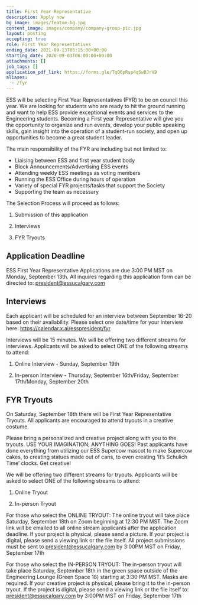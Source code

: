 ```yaml
---
title: First Year Representative
description: Apply now
bg_image: images/featue-bg.jpg
content_image: images/company/company-group-pic.jpg
layout: posting
accepting: true
role: First Year Representatives
ending_date: 2021-09-13T06:15:00+00:00
starting_date: 2020-09-03T06:00:00+00:00
attachments: []
job_tags: []
application_pdf_link: https://forms.gle/TqQ6pRsp4qSwBJrV9
aliases:
  - /fyr
---
```

ESS will be selecting First Year Representatives (FYR) to be on council this year. We are looking for students who are ready to hit the ground running and want to help ESS provide exceptional events and services to the Engineering students. Becoming a First year Representative will give you the opportunity to organize and run events, develop your public speaking skills, gain insight into the operation of a student-run society, and open up opportunities to become a great student leader.

The main responsibility of the FYR are including but not limited to:

* Liaising between ESS and first year student body
* Block Announcements/Advertising ESS events
* Attending weekly ESS meetings as voting members
* Running the ESS Office during hours of operation
* Variety of special FYR projects/tasks that support the Society
* Supporting the team as necessary

The Selection Process will proceed as follows:

1. Submission of this application

2. Interviews

3. FYR Tryouts

## Application Deadline

ESS First Year Representative Applications are due 3:00 PM MST on Monday, September 13th. All inquires regarding this application form can be directed to: president@essucalgary.com

## Interviews

Each applicant will be scheduled for an interview between September 16-20 based on their availability. Please select one date/time for your interview here: https://calendar.x.ai/esspresident/fyr

Interviews will be 15 minutes. We will be offering two different streams for interviews. Applicants will be asked to select ONE of the following streams to attend:

1. Online Interview - Sunday, September 19th

2. In-person Interview - Thursday, September 16th/Friday, September 17th/Monday, September 20th

## FYR Tryouts

On Saturday, September 18th there will be First Year Representative Tryouts. All applicants are encouraged to attend tryouts in a creative costume. 

Please bring a personalized and creative project along with you to the tryouts. USE YOUR IMAGINATION; ANYTHING GOES! Past applicants have done everything from utilizing our ESS Supercow mascot to make Supercow cakes, to creating statues made out of cans, to even creating ‘It’s Schulich Time’ clocks. Get creative!

We will be offering two different streams for tryouts. Applicants will be asked to select ONE of the following streams to attend:

1. Online Tryout

2. In-person Tryout

For those who select the ONLINE TRYOUT:
The online tryout will take place Saturday, September 18th on Zoom beginning at 12:30 PM MST. The Zoom link will be emailed to all online stream applicants after the application deadline. If your project is physical, please send a picture. If your project is digital, please send a viewing link or the file itself. All project submissions must be sent to president@essucalgary.com by 3:00PM MST on Friday, September 17th

For those who select the IN-PERSON TRYOUT:
The in-person tryout will take place Saturday, September 18th in the green space outside of the Engineering Lounge (Green Space 18) starting at 3:30 PM MST. Masks are required. If your creative project is physical, please bring it to the in-person tryout. If the project is digital, please send a viewing link or the file itself to: president@essucalgary.com by 3:00PM MST on Friday, September 17th